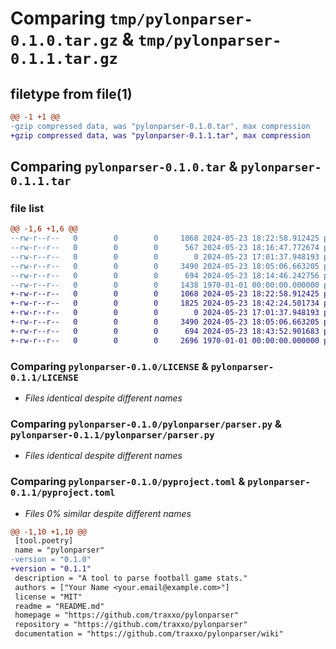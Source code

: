 # Comparing `tmp/pylonparser-0.1.0.tar.gz` & `tmp/pylonparser-0.1.1.tar.gz`

## filetype from file(1)

```diff
@@ -1 +1 @@
-gzip compressed data, was "pylonparser-0.1.0.tar", max compression
+gzip compressed data, was "pylonparser-0.1.1.tar", max compression
```

## Comparing `pylonparser-0.1.0.tar` & `pylonparser-0.1.1.tar`

### file list

```diff
@@ -1,6 +1,6 @@
--rw-r--r--   0        0        0     1068 2024-05-23 18:22:58.912425 pylonparser-0.1.0/LICENSE
--rw-r--r--   0        0        0      567 2024-05-23 18:16:47.772674 pylonparser-0.1.0/README.md
--rw-r--r--   0        0        0        0 2024-05-23 17:01:37.948193 pylonparser-0.1.0/pylonparser/__init__.py
--rw-r--r--   0        0        0     3490 2024-05-23 18:05:06.663205 pylonparser-0.1.0/pylonparser/parser.py
--rw-r--r--   0        0        0      694 2024-05-23 18:14:46.242756 pylonparser-0.1.0/pyproject.toml
--rw-r--r--   0        0        0     1438 1970-01-01 00:00:00.000000 pylonparser-0.1.0/PKG-INFO
+-rw-r--r--   0        0        0     1068 2024-05-23 18:22:58.912425 pylonparser-0.1.1/LICENSE
+-rw-r--r--   0        0        0     1825 2024-05-23 18:42:24.501734 pylonparser-0.1.1/README.md
+-rw-r--r--   0        0        0        0 2024-05-23 17:01:37.948193 pylonparser-0.1.1/pylonparser/__init__.py
+-rw-r--r--   0        0        0     3490 2024-05-23 18:05:06.663205 pylonparser-0.1.1/pylonparser/parser.py
+-rw-r--r--   0        0        0      694 2024-05-23 18:43:52.901683 pylonparser-0.1.1/pyproject.toml
+-rw-r--r--   0        0        0     2696 1970-01-01 00:00:00.000000 pylonparser-0.1.1/PKG-INFO
```

### Comparing `pylonparser-0.1.0/LICENSE` & `pylonparser-0.1.1/LICENSE`

 * *Files identical despite different names*

### Comparing `pylonparser-0.1.0/pylonparser/parser.py` & `pylonparser-0.1.1/pylonparser/parser.py`

 * *Files identical despite different names*

### Comparing `pylonparser-0.1.0/pyproject.toml` & `pylonparser-0.1.1/pyproject.toml`

 * *Files 0% similar despite different names*

```diff
@@ -1,10 +1,10 @@
 [tool.poetry]
 name = "pylonparser"
-version = "0.1.0"
+version = "0.1.1"
 description = "A tool to parse football game stats."
 authors = ["Your Name <your.email@example.com>"]
 license = "MIT"
 readme = "README.md"
 homepage = "https://github.com/traxxo/pylonparser"
 repository = "https://github.com/traxxo/pylonparser"
 documentation = "https://github.com/traxxo/pylonparser/wiki"
```

